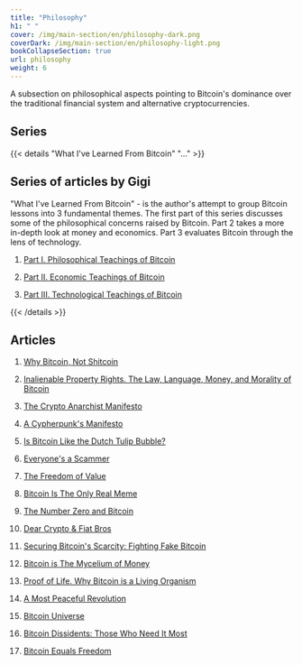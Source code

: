 ```yaml
---
title: "Philosophy"
h1: " "
cover: /img/main-section/en/philosophy-dark.png
coverDark: /img/main-section/en/philosophy-light.png
bookCollapseSection: true
url: philosophy
weight: 6
---
```


A subsection on philosophical aspects pointing to Bitcoin's dominance over the traditional financial system and alternative cryptocurrencies.

## Series  

{{< details "What I've Learned From Bitcoin" "..." >}}

## Series of articles by Gigi

"What I've Learned From Bitcoin" - is the author's attempt to group Bitcoin lessons into 3 fundamental themes. The first part of this series discusses some of the philosophical concerns raised by Bitcoin. Part 2 takes a more in-depth look at money and economics. Part 3 evaluates Bitcoin through the lens of technology. 

1. [Part I. Philosophical Teachings of Bitcoin](/en/what-i-learned-from-bitcoin-1)

2. [Part II. Economic Teachings of Bitcoin](/en/what-i-learned-from-bitcoin-2)

3. [Part III. Technological Teachings of Bitcoin](/en/what-i-learned-from-bitcoin-3)

{{< /details >}}

## Articles

1. [Why Bitcoin, Not Shitcoin](/en/not-shitcoin)

2. [Inalienable Property Rights. The Law, Language, Money, and Morality of Bitcoin](/en/inalienable-property-rights)

3. [The Crypto Anarchist Manifesto](/en/crypto-anarchist-manifesto)

4. [A Cypherpunk's Manifesto](/en/cypherpunks-manifesto)

5. [Is Bitcoin Like the Dutch Tulip Bubble?](/en/dutch-tulip-bubble)

6. [Everyone's a Scammer](/en/everyones-a-scammer)

7. [The Freedom of Value](/en/freedom-of-value)

8. [Bitcoin Is The Only Real Meme](/en/bitcoin-meme)

9. [The Number Zero and Bitcoin](/en/number-zero-and-bitcoin)

10. [Dear Crypto & Fiat Bros](/en/crypto-bro)

11. [Securing Bitcoin's Scarcity: Fighting Fake Bitcoin](/en/fighting-fake-bitcoin)

12. [Bitcoin is The Mycelium of Money](/en/bitcoin-is-the-mycelium)

13. [Proof of Life. Why Bitcoin is a Living Organism](/en/proof-of-life)

14. [A Most Peaceful Revolution](/en/most-peaceful-revolution)

15. [Bitcoin Universe](/en/bitcoin-universe)

16. [Bitcoin Dissidents: Those Who Need It Most](/en/bitcoin-dissidents)

17. [Bitcoin Equals Freedom](/en/bitcoin-equals-freedom)


